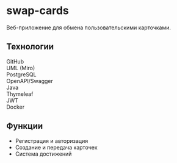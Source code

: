 # swap-cards
Веб-приложение для обмена пользовательскими карточками.

## Технологии
GitHub  
UML (Miro)  
PostgreSQL  
OpenAPI/Swagger  
Java  
Thymeleaf  
JWT  
Docker  

## Функции
- Регистрация и авторизация
- Создание и передача карточек
- Система достижений
